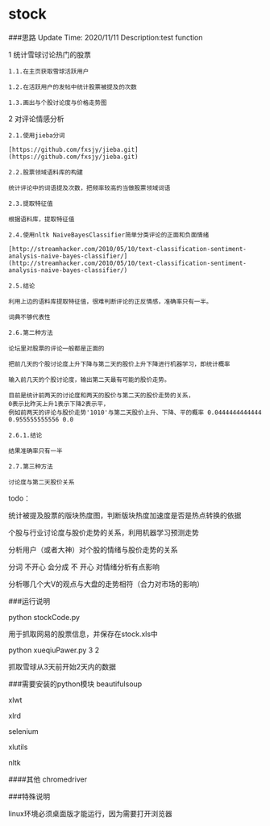 stock 
=====

###思路
Update Time:
2020/11/11 Description:test function

1 统计雪球讨论热门的股票

	1.1.在主页获取雪球活跃用户

	1.2.在活跃用户的发帖中统计股票被提及的次数

	1.3.画出与个股讨论度与价格走势图

2 对评论情感分析

	2.1.使用jieba分词

	[https://github.com/fxsjy/jieba.git](https://github.com/fxsjy/jieba.git)

	2.2.股票领域语料库的构建

	统计评论中的词语提及次数，把频率较高的当做股票领域词语

	2.3.提取特征值

	根据语料库，提取特征值

	2.4.使用nltk NaiveBayesClassifier简单分类评论的正面和负面情绪 

	[http://streamhacker.com/2010/05/10/text-classification-sentiment-analysis-naive-bayes-classifier/](http://streamhacker.com/2010/05/10/text-classification-sentiment-analysis-naive-bayes-classifier/)

	2.5.结论

	利用上边的语料库提取特征值，很难判断评论的正反情感，准确率只有一半。

	词典不够代表性

	2.6.第二种方法

	论坛里对股票的评论一般都是正面的

	把前几天的个股讨论度上升下降与第二天的股价上升下降进行机器学习，即统计概率

	输入前几天的个股讨论度，输出第二天最有可能的股价走势。

	目前是统计前两天的讨论度和两天的股价与第二天的股价走势的关系，
	0表示比昨天上升1表示下降2表示平，
	例如前两天的评论与股价走势'1010'与第二天股价上升、下降、平的概率 0.0444444444444 0.955555555556 0.0

	2.6.1.结论

	结果准确率只有一半

	2.7.第三种方法

	讨论度与第二天股价关系

todo：

统计被提及股票的版块热度图，判断版块热度加速度是否是热点转换的依据

个股与行业讨论度与股价走势的关系，利用机器学习预测走势

分析用户（或者大神）对个股的情绪与股价走势的关系

分词 不开心 会分成 不 开心 对情绪分析有点影响

分析哪几个大V的观点与大盘的走势相符（合力对市场的影响）

###运行说明

python stockCode.py 

用于抓取网易的股票信息，并保存在stock.xls中

python xueqiuPawer.py 3 2

抓取雪球从3天前开始2天内的数据

###需要安装的python模块
beautifulsoup

xlwt

xlrd

selenium

xlutils

nltk

####其他
chromedriver

###特殊说明

linux环境必须桌面版才能运行，因为需要打开浏览器

  


